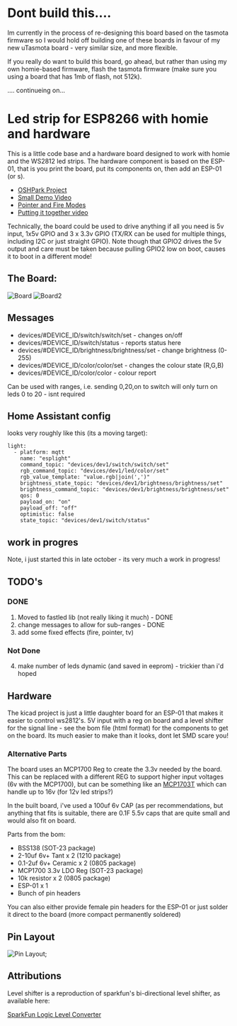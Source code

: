 # Dont build this....

Im currently in the process of re-designing this board based on the tasmota
firmware so I would hold off building one of these boards in favour of my new
uTasmota board - very similar size, and more flexible.

If you really do want to build this board, go ahead, but rather than using
my own homie-based firmware, flash the tasmota firmware (make sure you using
a board that has 1mb of flash, not 512k).

.... continueing on...



# Led strip for ESP8266 with homie and hardware

This is a little code base and a hardware board designed to work with homie
and the WS2812 led strips. The hardware component is based on the ESP-01, that
is you print the board, put its components on, then add an ESP-01 (or s).

* [OSHPark Project](https://oshpark.com/shared_projects/sWWzDNyt)
* [Small Demo Video](https://www.youtube.com/watch?v=C1is4zkPhkE)
* [Pointer and Fire Modes](https://www.youtube.com/watch?v=obZJblPsRek)
* [Putting it together video](https://youtu.be/5BQnyncV6P0)

Technically, the board could be used to drive anything if all you need is 5v
input, 1x5v GPIO and 3 x 3.3v GPIO (TX/RX can be used for multiple things, 
including I2C or just straight GPIO). Note though that GPIO2 drives the 5v
output and care must be taken because pulling GPIO2 low on boot, causes it to
boot in a different mode!

## The Board:
![Board](https://raw.githubusercontent.com/takigama/HomeAutomationExperiments/master/LedStrip/images/esp-01-ledstripcontroller-02.jpg)
![Board2](https://raw.githubusercontent.com/takigama/HomeAutomationExperiments/master/LedStrip/images/esp-01-ledstripcontroller-04.jpg)

## Messages
- devices/#DEVICE_ID/switch/switch/set - changes on/off
- devices/#DEVICE_ID/switch/status - reports status here
- devices/#DEVICE_ID/brightness/brightness/set - change brightness (0-255)
- devices/#DEVICE_ID/color/color/set - changes the colour state (R,G,B)
- devices/#DEVICE_ID/color/color - colour report

Can be used with ranges, i.e. sending 0,20,on to switch will only turn on
leds 0 to 20 - isnt required

## Home Assistant config
looks very roughly like this (its a moving target):
```
light:
  - platform: mqtt
    name: "esplight"
    command_topic: "devices/dev1/switch/switch/set"
    rgb_command_topic: "devices/dev1/led/color/set"
    rgb_value_template: "value.rgb|join(',')"
    brightness_state_topic: "devices/dev1/brightness/brightness/set"
    brightness_command_topic: "devices/dev1/brightness/brightness/set"
    qos: 0
    payload_on: "on"
    payload_off: "off"
    optimistic: false
    state_topic: "devices/dev1/switch/status"

```


## work in progres
Note, i just started this in late october - its very much a work in progress!

## TODO's

### DONE
1. Moved to fastled lib (not really liking it much) - DONE
2. change messages to allow for sub-ranges - DONE
3. add some fixed effects (fire, pointer, tv)

### Not Done
4. make number of leds dynamic (and saved in eeprom) - trickier than i'd hoped





## Hardware
The kicad project is just a little daughter board for an ESP-01 that makes
it easier to control ws2812's. 5V input with a reg on board and a level
shifter for the signal line - see the bom file (html format) for the components
to get on the board. Its much easier to make than it looks, dont let SMD
scare you!

### Alternative Parts

The board uses an MCP1700 Reg to create the 3.3v needed by the board. This can
be replaced with a different REG to support higher input voltages (6v with the
MCP1700), but can be something like an [MCP1703T](http://www.farnell.com/datasheets/1268705.pdf?_ga=1.231719964.246887079.1486429056)
which can handle up to 16v (for 12v led strips?)

In the built board, i've used a 100uf 6v CAP (as per recommendations, but anything
that fits is suitable, there are 0.1F 5.5v caps that are quite small and would also
fit on board.

Parts from the bom:
* BSS138 (SOT-23 package)
* 2-10uf 6v+ Tant x 2 (1210 package)
* 0.1-2uf 6v+ Ceramic x 2 (0805 package)
* MCP1700 3.3v LDO Reg (SOT-23 package)
* 10k resistor x 2 (0805 package)
* ESP-01 x 1
* Bunch of pin headers

You can also either provide female pin headers for the ESP-01 or
just solder it direct to the board (more compact permanently soldered)


## Pin Layout

![Pin Layout](https://raw.githubusercontent.com/takigama/HomeAutomationExperiments/master/LedStrip/images/board_v0.3.png);

## Attributions
Level shifter is a reproduction of sparkfun's bi-directional level shifter, as
available here:

[SparkFun Logic Level Converter](https://www.sparkfun.com/products/12009)
